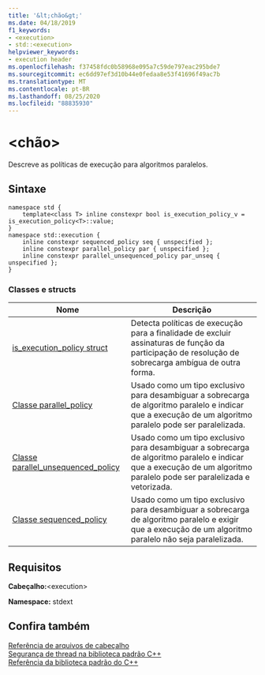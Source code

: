 ```yaml
---
title: '&lt;chão&gt;'
ms.date: 04/18/2019
f1_keywords:
- <execution>
- std::<execution>
helpviewer_keywords:
- execution header
ms.openlocfilehash: f37458fdc0b58968e095a7c59de797eac295bde7
ms.sourcegitcommit: ec6dd97ef3d10b44e0fedaa8e53f41696f49ac7b
ms.translationtype: MT
ms.contentlocale: pt-BR
ms.lasthandoff: 08/25/2020
ms.locfileid: "88835930"
---
```

# <a name="ltexecutiongt"></a>&lt;chão&gt;

Descreve as políticas de execução para algoritmos paralelos.

## <a name="syntax"></a>Sintaxe

```
namespace std {
    template<class T> inline constexpr bool is_execution_policy_v = is_execution_policy<T>::value;
}
namespace std::execution {
    inline constexpr sequenced_policy seq { unspecified };
    inline constexpr parallel_policy par { unspecified };
    inline constexpr parallel_unsequenced_policy par_unseq { unspecified };
}
```

### <a name="classes-and-structs"></a>Classes e structs

|Nome|Descrição|
|-|-|
|[is_execution_policy struct](is-execution-policy-struct.md)|Detecta políticas de execução para a finalidade de excluir assinaturas de função da participação de resolução de sobrecarga ambígua de outra forma.|
|[Classe parallel_policy](parallel-policy-class.md)|Usado como um tipo exclusivo para desambiguar a sobrecarga de algoritmo paralelo e indicar que a execução de um algoritmo paralelo pode ser paralelizada.|
|[Classe parallel_unsequenced_policy](parallel-unsequenced-policy-class.md)|Usado como um tipo exclusivo para desambiguar a sobrecarga de algoritmo paralelo e indicar que a execução de um algoritmo paralelo pode ser paralelizada e vetorizada.|
|[Classe sequenced_policy](sequenced-policy-class.md)|Usado como um tipo exclusivo para desambiguar a sobrecarga de algoritmo paralelo e exigir que a execução de um algoritmo paralelo não seja paralelizada.|

## <a name="requirements"></a>Requisitos

**Cabeçalho:**\<execution>

**Namespace:** stdext

## <a name="see-also"></a>Confira também

[Referência de arquivos de cabeçalho](cpp-standard-library-header-files.md)\
[Segurança de thread na biblioteca padrão C++](thread-safety-in-the-cpp-standard-library.md)\
[Referência da biblioteca padrão do C++](cpp-standard-library-reference.md)
